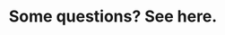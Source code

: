 ---
title: Some questions? See here.
description: >-
  We have a cool article with a lot tips & trick that you can use.
link: https://paneek.blogspot.com/2017/03/tips-tricks-for-virtual-tours-at-paneek.html
text_link: Go to article.
general:
  title: General
  elements:
    - link: '#whatispaneek'
      text: What is paneek ?
    - link: '#uploadnothinghappen'
      text: I have uploaded a 360 image but nothing happened
    - link: '#paypalnothinghappen'
      text: I have Paid a subscription with paypal but nothing happened
    - link: '#cancancel'
      text: Can I cancel my subscriptions ?
    - link: '#cancelwithcontent'
      text: If I cancel my subscriptions what happen with all my content ?
    - link: '#responsivecompatibility'
      text: What is the compatibility with browsers and mobile devices ?
    - link: '#includedinpaid'
      text: What is included in the paid account ?
    - link: '#nadirlogo'
      text: What is Nadir Logo ?
    - link: '#carefulwithcnp'
      text: Why you should be careful with copy and paste text in the editor ?
    - link: '#onlyurl'
      text: Why does paneek only use url for images and icons ?
    - link: '#copyrightoption'
      text: What is "Copyright text" option ?
    - link: '#navigationmode'
      text: What is "Navigation mode"?
    - link: '#stylewindow'
      text: What is "style window for the information" option ?
    - link: '#whatarecategories'
      text: What are "categories"?
    - link: '#whatistranslation'
      text: What is "translation" option ?
    - link: '#whatismapconnections'
      text: What is Map Connections ?
tours:
  title: About tours
  elements:
    - link: '#appearingooglemaps'
      text: Will my tours appear in google maps or google street view ?
    - link: '#arrowdestinations'
      text: How to use the arrow destinations mode in your tours ?
    - link: '#developeroptions'
      text: What is developer options ?
    - link: '#whatispreloadpanos'
      text: What is "Preload all panoramas" ?
    - link: '#usepoveditor'
      text: How to use POV Editor ?
    - link: '#selectpanoramasoption'
      text: What is "Select panoramas to show name after Drag" option ?
    - link: '#compassoroption'
      text: What is "Compass orientation help" option ?
    - link: '#listmode'
      text: How to use the list mode in you tours ?
    - link: '#floorplan'
      text: How to use the floor plan mode in you tours ?
    - link: '#usehostpotnavigation'
      text: How to use the hotspots navigation mode in your tours ?
    - link: '#dontopeninfooption'
      text: What is "Don't open the information at the start" option ?
    - link: '#externallinkoption'
      text: What is "open tour on External link" option ?
    - link: '#removegoogle'
      text: Can I remove the logo of Google ?
    - link: '#vrontours'
      text: Can I use virtual reality (VR) Headset on tours ?
    - link: '#downloadtour'
      text: Can I download my virtual tour ?
sound:
  title: About Sound
  elements:
    - link: '#backgroundsound'
      text: What is Background Sound ?
    - link: '#whyminivideo'
      text: Why is there a mini video on my tour and panorama ?
    - link: '#notreponmobile'
      text: On mobile devices, my sound is not reproduce, Why ?
hostpot:
  title: About Hostpot
  elements:
    - link: '#descperhostpot'
      text: Could you give a description of each hotspot ?
    - link: '#audioguidesync'
      text: What is Audio guide synchronization?
panorama:
  title: About Panorama
  elements:
    - link: '#panimportfromgoogle'
      text: After a period of time a panorama imported from google is located in other place ?
minimap:
  title: Mini map of routes
  elements:
    - link: '#whatismaporeditor'
      text: What is Map of routes editor ?
    - link: '#whatisdistance'
      text: What is "distance" on the Map of routes editor ?
image:
  title: About Image/Photo
  elements:
    - link: '#whatis360pan'
      text: What is a 360 panorama image ?
    - link: '#createmy360pan'
      text: How can I create my own 360 panorama images ?
    - link: '#whatmobilecreate360'
      text: What mobile phones models can create 360 images ?
content:
  - title: What is paneek ?
    id: whatispaneek
    answer: >-
      Paneek is an interactive media platform that will help you to create more engaging tours by adding rich media like links,photos,videos,product catalogs and more. Use Paneek to create interactive tours using the Google Maps street view technology in minutes!. You only need upload a panoramic image.
  - title: I have uploaded a 360 image but nothing happened
    id: uploadnothinghappen
    answer: >-
      When you upload an image, this image need to be processed in our server first. The process take a few minutes after this we send you an email with the notification. Sometimes the email could not appear in your inbox for many reasons. In case you should come back to paneek and check if the panorama was created. In case that you noticed that the panorama is not created after 15 minutes or more, please send us a message reporting the problem.
  - title: I have Paid a subscription with paypal but nothing happened
    id: paypalnothinghappen
    answer: >-
      We will send you an email in the next 20 minutes with the confirmation. Normal support hours are 9 AM to 9 PM Eastern time. Our goal is to respond to your inquiry within 1 business day. If you never received the email please contact us via email.
  - title: Can I cancel my subscriptions ?
    id: cancancel
    answer: >-
      In paneek we do not have subscriptions, you only paid once. After that period of time, your account go back to normal.
  - title: If I cancel my subscriptions what happen with all my content ?
    id: cancelwithcontent
    answer: >-
      Your content will be still available but it will be Limited of how many times your tours can be loaded. (According our judgement)
  - title: What is the compatibility with browsers and mobile devices ?
    id: responsivecompatibility
    answer: >-
      Para Google chrome desktop y Google chrome mobile 100%, en Mozilla firefox desktop 70%, en Safari desktop y Safari mobile iphone 60% y para Iphone and ipads 60%.
  - title: What is included in the paid account ?
    id: includedinpaid
    answer: >-
      Online support: If you have problem in the process of creating your tours we can help you. (english and spanish), all advertisements are removed, in the period of time of you paid account, your tours can be loaded unlimited of times  Add background sound in your tours is enabled.
  - title: What is Nadir Logo ?
    id: nadirlogo
    answer: >-
      Is a logo that will be place at the bottom of your tour or panorama. More info about Nadir.  Be careful only works perfect in browsers that support spherical projection like Google Chrome desktop and others. So test it in all the browsers of your target audience.
  - title: Why you should be careful with copy and paste text in the editor ?
    id: carefulwithcnp
    answer: >-
      You can copy and paste text from any place but when you do this, you are copying all the style of the text that include: font , color , margin , font-size, etc.
  - title: Why does paneek only use url for images and icons ?
    id: onlyurl
    answer: >-
      We avoid this additional cost and we can offer a free plan for users.   
  - title: What is "Copyright text" option ?
    id: copyrightoption
    answer: >-
      Is a tiny text that will appear at the right bottom of your virtual tour. This text only apply to panoramas uploaded. (only paid accounts)
  - title: What is "Copyright text" option ?
    id: copyrightoption
    answer: >-
      Is a tiny text that will appear at the right bottom of your virtual tour. This text only apply to panoramas uploaded. (only paid accounts)
  - title: What is "Navigation mode"?
    id: navigationmode
    answer: >-
      You can choose what mode the users will use to navigate in your virtual tour. You have 2 options "Arrow mode" and "Hotspot mode", Additionally you can add a list or a floor plan in order to help the navigation.  If you only want the floor plan or the list of destinations, you can set navigation mode to "none".
  - title: What is "style window for the information" option ?
    id: stylewindow
    answer: >-
      This is the style of the first window that you see when the tour or panorama is loaded. Just select the style and save it later visit your tour.
  - title: What are "categories" ?
    id: whatarecategories
    answer: >-
      Categories is just a way to organize your content. You can add any name that you want, later you can use this categories to search your panoramas. You can add multiple categories ex: 2017, garden, hourse.
  - title: What is "translation" option ?
    id: whatistranslation
    answer: >-
      You can select a language for your tours.
  - title: What is Map Connections ?
    id: whatismapconnections
    answer: >-
      Is an overview of how all the panoramas are connected in your tours. In this way you can verify if you forget something or possible errors.
  - title: Will my tours appear in google maps or google street view ?
    id: appearingooglemaps
    answer: >-
      Sadly not, In paneek you are creating custom tours with your own images, They won't appear in searchs in google. If you want that you need a trusted professional for hire can help you more easily create and publish your virtual tour on Google.
  - title: How use the arrows destinations in your tours ?
    id: arrowdestinations
    answer: >-
      You have available 8 directions for each panorama in your tour. These directions are in degrees, each arrow represent a direction.  Directions are represented in : 0,45,90,135,180,225,270,315 degrees in total sum 360°. You can choose any you like.  At the right side of each arrow, you have a list of alls the panoramas available in your tour. You just need to select the panorama that you want to load when the user click on that arrow. Automatically the preview is updated and you can click on the arrows to test them. (Be be careful if the option "navigation mode" is set to "only List", you won't be able to see the arrow in your map)  Important: Do not forget add arrows to go back to the previous panorama, or your visitor will be stuck.  This Navigation mode is know like "Arrows" remember that you also have the "List" mode. But you can not have both in the same time.  Each panorama will be loaded in the same point of view (position) that was saved. So if you want that a panorama will be loaded in one particular direction of your image, you should go to that panorama, go to the edit and drag the panorama pointing out where you want and save it.
  - title: What is developer options ?
    id: developeroptions
    answer: >-
      This section is only for Web developers. If you want to insert a virtual tour on your website, you should show the next link to the person in charge of creating your site. With these options, you will be able to create your own hotspots and load panoramas using Javascript code.  How to use connect with paneek.
  - title: What is "Preload all panoramas" ?
    id: whatispreloadpanos
    answer: >-
      If you turn on this option, all panoramas(only uploaded) will be preloaded when the tour start. This can improve the loading of panoramas meanwhile the user is navigating. But be careful, do not do this if you know that your users are using mobile network because you will spend of their mobile data. It can be useful for small tours, maybe 1-5 panormas. But is not recommended for bigger tour, Only use this option if you know that your users are using WIFI.  In average a unique panorama will load 1mb of images, you can use this information to know the size of your tour.
  - title: How to use POV Editor ?
    id: usepoveditor
    answer: >- 
      By default, all panoramas in your tour are loaded in the same direction of the previous panorama visited. With the POV editor you can change the "point of view" (POV) for all the panoramas inside a tour. In this way, you can define the direction where a panorama should be pointed when is loaded for first time only, subsequent visits to the same panorama will not take effect. See the following video for an explanation.  Video in English and Español.
  - title: What is "Select panoramas to show name after Drag" option ?
    id: selectpanoramasoption
    answer: >-
      During the process of dragging the scene the name of the current panorama loaded will appear. You can choose in which panoramas you would like show the name.
  - title: What is "Compass orientation help" option ?
    id: compassoroption
    answer: >-
      On big tours, users can easily lose orientation of where they are. In these cases, you can add a compass to help them to know where is the north. In order to use this option, you must open the compass editor and set where is the north in each uploaded panorama.  If you set the north in all panoramas, we can build a mini map with all routes that users need to walk through inside your tours. This minimap is auto generated and sometimes can not be correct due to the big possibilities of routes. In this cases, you can hide the minimap, setting the option "Show minimap of routes" to false.  Note: minimap only works with navigation mode : arrows and hotspots. Map of routes only work with tours with one single floor plan . What I mean is : If you have stairs or elevators won't work because we can not represent those items in a 2D map. If this if your case please consider the creation of an independent tour for each floor plan
  - title: How use the list mode in you tours ?
    id: listmode
    answer: >-
      Mode list is an alternative to the arrow destination mode. You visitor will see a list instead of the classic arrows.  Depending of the number of panoramas added in your tour, you will see the same number of items on the list.
      By default all items will have the same that the corresponding panorama. But you can change it, if you want. With the input at the bottom of each item list you can customize the name.  Also you can set a image presentation for the list that will appear at the top of the list.  This Navigation mode is know like "list" remember that you also have the "arrow" mode. But you can not have both in the same time.  (Be be careful if the option "navigation mode" is set to "only List", you won't be able to see the arrow in your map)  Each panorama will be loaded in the same point of view (position) that was saved. So if you want that a panorama will be loaded in one particular direction of your image, you should go to that panorama, go to the edit and drag the panorama pointing out where you want and save it.
  - title: How to use the floor plan mode in you tours ?
    id: floorplan
    answer:  >- 
      You have 2 options of floor plan, that are available on tour edition only
      Floor plan image: You can use this services to create your floor plans: https://home.by.me/en/
      Floor plan map Each panorama will be loaded in the same point of view (position) that was saved. So if you want that a panorama will be loaded in one particular direction of your image, you should go to that panorama, go to the edit and drag the panorama pointing out where you want and save it.
  - title: How to use the hotspots navigation mode in your tours ?
    id: usehostpotnavigation
    answer: >-
      In this mode you can use hotspots to load locations, is goood for virtual tours that do not have a simple orientation. Please see this video. Color and custom icons are only available for paid accounts.
  - id: '#dontopeninfooption'
    title: What is "Don't open the information at the start" option ?
    answer: >-
      With this option, you can avoid open the information window at the start of your virtual tour or panorama. (only paid accounts)
  - id: '#externallinkoption'
    title: What is "open tour on External link" option ?
    answer: >-
      This option is only useful if you have inserted your tour on your website. Users can use this button to open the tour in another tab.
  - id: '#removegoogle'
    title: Can I remove the logo of Google ?
    answer: >-
      Sorry, not allowed under Google Maps/Google Earth Terms of Service. "Section 10.1.1 (b) No Hiding of Identity. You must not hide or mask from Google the identity of your Maps API Implementation as it uses the Service, including by failing to follow the identification conventions listed in the Maps APIs Documentation." Even CNN, and NBC Nightly News have to have the Google logo displayed at all times.
  - id: '#vrontours'
    title: Can I use virtual reality (VR) Headset on tours ?
    answer: >-
      Tours on paneek are virtual tours(First generation), this mean that you can not use VR headset or cardboard. There are 3 types of virtual tours.  Tour VR: These are virtual tour that use witj the headset VR.  Tour AR: These are of this type, see the video  Virtual Tour (First generation): Are the tour that use paneek and you need use the mouse to navigate.  For the moment paneek not support VR headset however, it's a great idea! In fact, we already have this in our development pipeline as it was suggested before as well. In the meantime, you can see what we're currently working on in our product roadmap
  - id: '#downloadtour'
    title: Can I download my virtual tour ?
    answer: >-
      Not for the moment, we have this feature in our list of things to do.
  - id: '#backgroundsound'
    title: What is Background Sound ?
    answer: >-
      Is a sound that you can add in your tours and panoramas. You have 3 options:  Mp3 files: Panoramas will have at the bottom tiny controls of audio. This is the best option to use.  youtube videos: Panoramas will have a mini video, this is a little annoying but if you do not mind you can use it.  Each individual panorama can has a background sound and every time a panorama is loaded, the sound will be downloaded and play it. This mean that if you add lots of sounds your users will be downloading all these files and the tour could be slow. Be careful with this.  If a tour and panorama ave a background in the same time. The tour sound will be played.
  - id: '#whyminivideo'
    title: Why is there a mini video on my tour and panorama ?
    answer: >-
      If you are using a youtube video like background sound this is mandatory according to the Youtube API Terms of services and we can not do nothing about it.  GOOGLE: [Prohibited] separate, isolate, or modify the audio or video components of any YouTube audiovisual content made available through the YouTube API;  If you do not want this minivideo, please use a mp3 file url.
  - id: '#notreponmobile'
    title: On mobile devices, my sound is not reproduce, Why ?
    answer: >-
      Sadly, on mobile devices Background sound is not working correctly. We are working hard in order to fix it.  Additionally autoplay cannot be done on iOS devices (iPhone, iPad, iPod touch) and Android, because of the high amout of traffic you can use on mobile networks for your visitor. Visitor need to press the play button, is a business decision of these companies.
  - id: '#descperhostpot'
    title: Could you give a description of each hotspot ?
    answer: >-
      Hotspot Text
      Useful for long text. You can use the editor to add imagenes too.

      Hotspot Link
      You can add one unique link or several links. Each link will open in an new tab in your browser.

      Hotspot Image
      Open a gallery of images. All web images format are supported. You need the link of the image
      Hotspot Video
      Open a gallery of video. Only youtube and vimeo links are supported

      Hotspot Embed
      This type is for users that have knowledge in programming websites. You can put html code in this hotspot.

      Hotspot Twitter
      You can insert the timeline of your twitter account. You only need the ID of a timeline widget to be rendered. Please check this link to know how get this id. Programming knowledge is needed.

      Hotspot Facebook
      You can insert the timeline of your facebook account. You only need the url of your facebook Page. Please check this link to know how to create the widget link.  Programming knowledge is needed.

      Hotspot Catalogue
      Useful to create Gallery of items. Each item can have a link , a price , an image and title. See the video

      Hotspot Search Engine
      You can setup this hotspot to open a search web engine to search anything you want. After a user click on this hotspot a new tab is opened in the browser and automatically will show to the user the results of the seach. Ex:

      If you have a panorama inside a museum, you can add a hotspot to open google and automatically show all relevant information for a piece of art or videos in youtube.

      Hotspot Placeholder
      if you only want to locate an icon in a place without interaction, this hotspot is for you. Placeholder is just an icon without nothing more.

      Hotspot Tiny content
      Show a short text or a small image. Images should have a Height of 220px Max for images

      Hotspot Card
      You have 4 different templates to use. Is a mini content that will appear in your your tour. See the video

      Hotspot Sound
      You can add a mp3 url sound that it will be reproduce after click on the hotspot.
  - id: '#audioguidesync'
    title: What is Audio guide synchronization?
    answer: >-
      You can move the panorama according to one audio file. With this you can create tutorials and voice instructions. If you are using media library you do not have to worry about CORS    
  - id: '#panimportfromgoogle'
    title: After a period of time a panorama imported from google is located in other place ?
    answer: >-
      Panorama imported from Google could change of location after a period of time. This is because Google maps is constantly updating the panorama and locations. To solve this you need edit the panorama and import it again to get the new location.
  - id: '#whatismaporeditor'
    title: What is Map of routes editor ?
    answer: >-
      By default, all routes on the mini map have a distance of 1 unit. This may cause that the routes look strange because all have the same distance. In this editor, you can change the distance for each route with the correct.

      You just need to click on each line on the map or click in the items list at your right side.
  - id: '#whatisdistance'
    title: What is "distance" on the Map of routes editor ?
    answer: >-
      By default, all routes on the mini map have a distance of 1 unit. This unit can be anything you want: meters, km, miles, etc.
      you can update this distance with any value you want. The important part here is that you need to decide what metric system to use and keep it in all the routes.
  - id: '#whatis360pan'
    title: What is a 360 panorama image ?
    answer: >-
      Panoramic Photography is capturing images on a wider format, so as to include much more than what eyes can see naturally from a point. To capture a panoramic image, one needs a wider aspect ratio so that there is a view which is unobstructed of a vaster area. Examples
  - id: '#createmy360pan'
    title: How can I create my own 360 panorama images ?
    answer: >-
      Check this post in our blog
  - id: '#whatmobilecreate360'
    title: What mobile phones models can create 360 images ?    
    answer: >-
      You have to search a phone with a sensor called "gyroscope" Only these devices can produce good quality images.
---